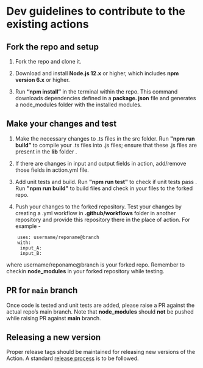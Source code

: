 # Dev guidelines to contribute to the existing actions

## Fork the repo and setup

1. Fork the repo and clone it.

2. Download and install __Node.js 12.x__ or higher, which includes __npm version 6.x__ or higher.

3. Run __“npm install”__ in the terminal within the repo. This command downloads dependencies defined in a __package. json__ file and generates a node_modules folder with the installed modules.

## Make your changes and test

1. Make the necessary changes to .ts files in the src folder. Run __"npm run build”__ to compile your .ts files into .js files; ensure that these .js files are present in the __lib__ folder .

2. If there are changes in input and output fields in action, add/remove those fields in action.yml file.

3. Add unit tests and build. Run __"npm run test"__ to check if unit tests pass . Run __"npm run build"__ to build files and check in your files to the forked repo.

4.  Push your changes to the forked repository. Test your changes by creating a .yml workflow in __.github/workflows__ folder in another repository and provide this repository there in the place of action. For example - 
```
    uses: username/reponame@branch
    with:
     input_A: 
     input_B: 
```
where username/reponame@branch is your forked repo. Remember to checkin __node_modules__ in your forked repository while testing.

## PR for `main` branch

Once code is tested and unit tests are added, please raise a PR against the actual repo’s main branch. Note that __node_modules__ should __not__ be pushed while raising PR against __main__ branch.

## Releasing a new version

Proper release tags should be maintained for releasing new versions of the Action. A standard [release process](release-process.md) is to be followed.
